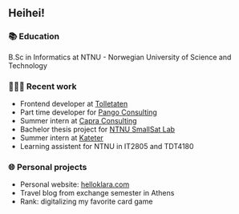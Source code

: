 ## Heihei!

### 📚 Education

B.Sc in Informatics at NTNU - Norwegian University of Science and Technology


### 👩🏼‍💻 Recent work

- Frontend developer at [Tolletaten](https://www.toll.no/)
- Part time developer for [Pango Consulting](https://www.pangoconsulting.no)
- Summer intern at [Capra Consulting](https://www.capraconsulting.no)
- Bachelor thesis project for [NTNU SmallSat Lab](https://www.ntnu.edu/smallsat)
- Summer intern at [Kateter](https://kateter.no)
- Learning assistent for NTNU in IT2805 and TDT4180


### 🌐 Personal projects

- Personal website: [helloklara.com](https://helloklara.com)
- Travel blog from exchange semester in Athens
- Rank: digitalizing my favorite card game
